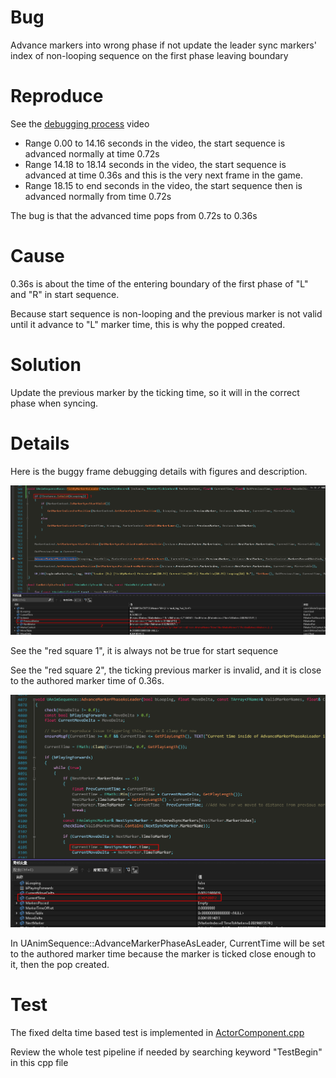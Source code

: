 # Bug

Advance markers into wrong phase if not update the leader sync markers' index of non-looping sequence on the first phase leaving boundary

# Reproduce

See the [debugging process](Debugging_process.avi) video

- Range 0.00 to 14.16 seconds in the video, the start sequence is advanced normally at time 0.72s
- Range 14.18 to 18.14 seconds in the video, the start sequence is advanced at time 0.36s and this is the very next frame in the game.
- Range 18.15 to end seconds in the video, the start sequence then is advanced normally from time 0.72s

The bug is that the advanced time pops from 0.72s to 0.36s

# Cause

0.36s is about the time of the entering boundary of the first phase of "L" and "R" in start sequence.

Because start sequence is non-looping and the previous marker is not valid until it advance to "L" marker time, this is why the popped created.

# Solution

Update the previous marker by the ticking time, so it will in the correct phase when syncing.

# Details

Here is the buggy frame debugging details with figures and description.

![1655446398042](1655446398042.png)

See the "red square 1", it is always not be true for start sequence

See the "red square 2", the ticking previous marker is invalid, and it is close to the authored marker time of 0.36s.

![1655446713998](1655446713998.png)

In UAnimSequence::AdvanceMarkerPhaseAsLeader, CurrentTime will be set to the authored marker time because the marker is ticked close enough to it, then the pop created.

# Test

The fixed delta time based test is implemented in [ActorComponent.cpp](ActorComponent.cpp)

Review the whole test pipeline if needed by searching keyword "TestBegin" in this cpp file
